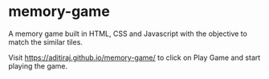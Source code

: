 # memory-game
A memory game built in HTML, CSS and Javascript with the objective to match the similar tiles.

Visit https://aditiraj.github.io/memory-game/ to click on Play Game and start playing the game.
